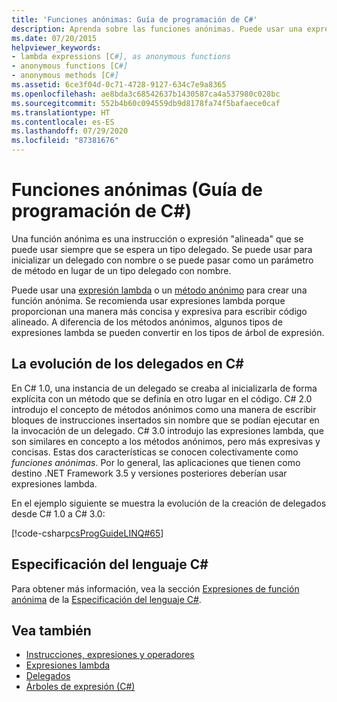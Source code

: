 ```yaml
---
title: 'Funciones anónimas: Guía de programación de C#'
description: Aprenda sobre las funciones anónimas. Puede usar una expresión lambda o un método anónimo para crear una función anónima.
ms.date: 07/20/2015
helpviewer_keywords:
- lambda expressions [C#], as anonymous functions
- anonymous functions [C#]
- anonymous methods [C#]
ms.assetid: 6ce3f04d-0c71-4728-9127-634c7e9a8365
ms.openlocfilehash: ae8bda3c68542637b1430587ca4a537980c028bc
ms.sourcegitcommit: 552b4b60c094559db9d8178fa74f5bafaece0caf
ms.translationtype: HT
ms.contentlocale: es-ES
ms.lasthandoff: 07/29/2020
ms.locfileid: "87381676"
---
```

# <a name="anonymous-functions-c-programming-guide"></a>Funciones anónimas (Guía de programación de C#)

Una función anónima es una instrucción o expresión "alineada" que se puede usar siempre que se espera un tipo delegado. Se puede usar para inicializar un delegado con nombre o se puede pasar como un parámetro de método en lugar de un tipo delegado con nombre.

Puede usar una [expresión lambda](lambda-expressions.md) o un [método anónimo](../../language-reference/operators/delegate-operator.md) para crear una función anónima. Se recomienda usar expresiones lambda porque proporcionan una manera más concisa y expresiva para escribir código alineado. A diferencia de los métodos anónimos, algunos tipos de expresiones lambda se pueden convertir en los tipos de árbol de expresión.

## <a name="the-evolution-of-delegates-in-c"></a>La evolución de los delegados en C\#

 En C# 1.0, una instancia de un delegado se creaba al inicializarla de forma explícita con un método que se definía en otro lugar en el código. C# 2.0 introdujo el concepto de métodos anónimos como una manera de escribir bloques de instrucciones insertados sin nombre que se podían ejecutar en la invocación de un delegado. C# 3.0 introdujo las expresiones lambda, que son similares en concepto a los métodos anónimos, pero más expresivas y concisas. Estas dos características se conocen colectivamente como *funciones anónimas*. Por lo general, las aplicaciones que tienen como destino .NET Framework 3.5 y versiones posteriores deberían usar expresiones lambda.  
  
 En el ejemplo siguiente se muestra la evolución de la creación de delegados desde C# 1.0 a C# 3.0:  
  
 [!code-csharp[csProgGuideLINQ#65](~/samples/snippets/csharp/VS_Snippets_VBCSharp/csProgGuideLINQ/CS/csRef30LangFeatures_2.cs#65)]  
  
## <a name="c-language-specification"></a>Especificación del lenguaje C#

Para obtener más información, vea la sección [Expresiones de función anónima](~/_csharplang/spec/expressions.md#anonymous-function-expressions) de la [Especificación del lenguaje C#](~/_csharplang/spec/introduction.md).
  
## <a name="see-also"></a>Vea también

- [Instrucciones, expresiones y operadores](./index.md)
- [Expresiones lambda](./lambda-expressions.md)
- [Delegados](../delegates/index.md)
- [Árboles de expresión (C#)](../concepts/expression-trees/index.md)
